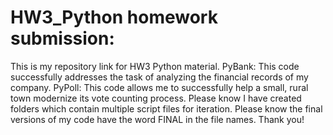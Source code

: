 # HW3_Python homework submission:
This is my repository link for HW3 Python material.
PyBank: This code successfully addresses the task of analyzing the financial records of my company.
PyPoll: This code allows me to successfully help a small, rural town modernize its vote counting process.
Please know I have created folders which contain multiple script files for iteration. 
Please know the final versions of my code have the word FINAL in the file names.
Thank you!
